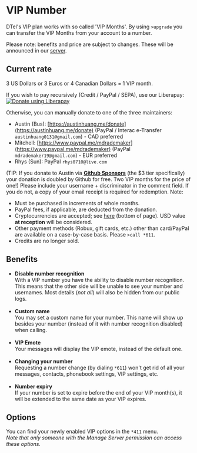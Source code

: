# VIP Number

DTel's VIP plan works with so called 'VIP Months'. By using `>upgrade` you can transfer the VIP Months from your account to a number.

Please note: benefits and price are subject to changes. These will be announced in our [server][guildInvite].

## Current rate
3 US Dollars or 3 Euros or 4 Canadian Dollars = 1 VIP month.

If you wish to pay recursively (Credit / PayPal / SEPA), use our Liberapay: <script src="https://liberapay.com/DTel/widgets/button.js"></script>
<noscript><a href="https://liberapay.com/DTel/donate"><img alt="Donate using Liberapay" src="https://liberapay.com/assets/widgets/donate.svg"></a></noscript>

Otherwise, you can manually donate to one of the three maintainers:

* Austin (Bus): [https://austinhuang.me/donate](https://austinhuang.me/donate) (PayPal / Interac e-Transfer `austinhuang0131@gmail.com`) - CAD preferred
* Mitchell: [https://www.paypal.me/mdrademaker](https://www.paypal.me/mdrademaker) (PayPal `mdrademaker19@gmail.com`) - EUR preferred
* Rhys (Sun): PayPal `rhys0710@live.com`

(TIP: If you donate to Austin via [**Github Sponsors**](https://github.com/sponsors/austinhuang0131) (the $3 tier specifically) your donation is doubled by Github for free. Two VIP months for the price of one!)
Please include your username + discriminator in the comment field. If you do not, a copy of your email receipt is required for redemption. Note:

* Must be purchased in increments of whole months.
* PayPal fees, if applicable, are deducted from the donation.
* Cryptocurrencies are accepted; see [here](https://austinhuang.me/donate) (bottom of page). USD value **at reception** will be considered.
* Other payment methods (Robux, gift cards, etc.) other than card/PayPal are available on a case-by-case basis. Please `>call *611`.
* Credits are no longer sold.


## Benefits

*	**Disable number recognition**<br/>
	With a VIP number you have the ability to disable number recognition.
	This means that the other side will be unable to see your number and usernames.
	Most details (*not all*) will also be hidden from our public logs.<br/><br/>
*	**Custom name**<br/>
	You may set a custom name for your number.
	This name will show up besides your number (instead of it with number recognition disabled) when calling.<br/><br/>
*	**VIP Emote**<br/>
	Your messages will display the VIP emote, instead of the default one.<br/><br/>
*	**Changing your number**<br/>
	Requesting a number change (by dialing `*611`) won't get rid of all your messages, contacts, phonebook settings, VIP settings, etc.<br/><br/>
*	**Number expiry**<br/>
	If your number is set to expire before the end of your VIP month(s), it will be extended to the same date as your VIP expires.

## Options
You can find your newly enabled VIP options in the `*411` menu.<br/>
_Note that only someone with the Manage Server permission can access these options._

[guildInvite]: https://discord.gg/qRVxY55

<script data-goatcounter="https://dtel.goatcounter.com/count"
        async src="//gc.zgo.at/count.js"></script>
